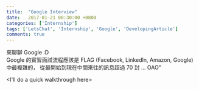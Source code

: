```yaml
---
title:  "Google Interview"
date:   2017-01-21 00:30:00 +0800
categories: ['Internship']
tags: ['LetsChat', 'Internship', 'Google', 'DevelopingArticle']
comments: true
---
```

 
來聊聊 Google :D  
Google 的實習面試流程應該是 FLAG (Facebook, LinkedIn, Amazon, Google) 中最複雜的，
從最開始到現在中間來往的訊息超過 70 封 ... OAO"

<!--more-->

<I'll do a quick walkthrough here>
